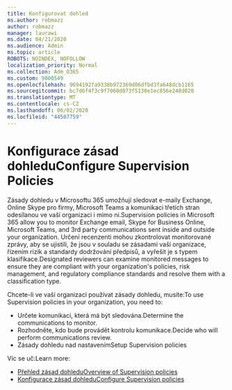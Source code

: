 ```yaml
---
title: Konfigurovat dohled
ms.author: robmazz
author: robmazz
manager: laurawi
ms.date: 04/21/2020
ms.audience: Admin
ms.topic: article
ROBOTS: NOINDEX, NOFOLLOW
localization_priority: Normal
ms.collection: Adm_O365
ms.custom: 9000549
ms.openlocfilehash: 9694192fa9338b972369d06dfbd3fa648dcb1165
ms.sourcegitcommit: bc7d6f4f3c9f7060d073f5130e1ec856e248d020
ms.translationtype: MT
ms.contentlocale: cs-CZ
ms.lasthandoff: 06/02/2020
ms.locfileid: "44507759"
---
```

# <a name="configure-supervision-policies"></a><span data-ttu-id="2022e-102">Konfigurace zásad dohledu</span><span class="sxs-lookup"><span data-stu-id="2022e-102">Configure Supervision Policies</span></span>

<span data-ttu-id="2022e-103">Zásady dohledu v Microsoftu 365 umožňují sledovat e-maily Exchange, Online Skype pro firmy, Microsoft Teams a komunikaci třetích stran odesílanou ve vaší organizaci i mimo ni.</span><span class="sxs-lookup"><span data-stu-id="2022e-103">Supervision policies in Microsoft 365 allow you to monitor Exchange email, Skype for Business Online, Microsoft Teams, and 3rd party communications sent inside and outside your organization.</span></span> <span data-ttu-id="2022e-104">Určení recenzenti mohou zkontrolovat monitorované zprávy, aby se ujistili, že jsou v souladu se zásadami vaší organizace, řízením rizik a standardy dodržování předpisů, a vyřešit je s typem klasifikace.</span><span class="sxs-lookup"><span data-stu-id="2022e-104">Designated reviewers can examine monitored messages to ensure they are compliant with your organization's policies, risk management, and regulatory compliance standards and resolve them with a classification type.</span></span>

<span data-ttu-id="2022e-105">Chcete-li ve vaší organizaci používat zásady dohledu, musíte:</span><span class="sxs-lookup"><span data-stu-id="2022e-105">To use Supervision policies in your organization, you need to:</span></span>

- <span data-ttu-id="2022e-106">Určete komunikaci, která má být sledována.</span><span class="sxs-lookup"><span data-stu-id="2022e-106">Determine the communications to monitor.</span></span>
- <span data-ttu-id="2022e-107">Rozhodněte, kdo bude provádět kontrolu komunikace.</span><span class="sxs-lookup"><span data-stu-id="2022e-107">Decide who will perform communications review.</span></span>
- <span data-ttu-id="2022e-108">Zásady dohledu nad nastavením</span><span class="sxs-lookup"><span data-stu-id="2022e-108">Setup Supervision policies</span></span>

<span data-ttu-id="2022e-109">Víc se uč:</span><span class="sxs-lookup"><span data-stu-id="2022e-109">Learn more:</span></span>

- [<span data-ttu-id="2022e-110">Přehled zásad dohledu</span><span class="sxs-lookup"><span data-stu-id="2022e-110">Overview of Supervision policies</span></span>](https://docs.microsoft.com/microsoft-365/compliance/supervision-policies)
- [<span data-ttu-id="2022e-111">Konfigurace zásad dohledu</span><span class="sxs-lookup"><span data-stu-id="2022e-111">Configure Supervision policies</span></span>](https://docs.microsoft.com/microsoft-365/compliance/configure-supervision-policies)
